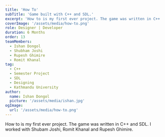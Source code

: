 ```yaml
---
title: 'How To'
subTitle: 'Game built with C++ and SDL.'
excerpt: 'How to is my first ever project. The game was written in C++ and SDL.'
coverImage: '/assets/media/how-to.png'
role: Designer | Developer
duration: 6 Months
order: 13
teamMembers:
  - Ishan Dongol
  - Shubham Joshi
  - Rupesh Ghimire
  - Romit Khanal
tag:
  - C++
  - Semester Project
  - SDL
  - Designing
  - Kathmandu University
author:
  name: Ishan Dongol
  picture: '/assets/media/ishan.jpg'
ogImage:
  url: '/assets/media/how-to.png'
---
```


How to is my first ever project. The game was written in C++ and SDL.
    I worked with Shubam Joshi, Romit Khanal and Rupesh Ghimire.